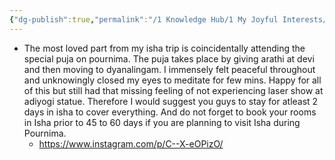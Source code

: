 ```yaml
---
{"dg-publish":true,"permalink":"/1 Knowledge Hub/1 My Joyful Interests/Travel/Isha Temple/","noteIcon":""}
---
```


- The most loved part from my isha trip is coincidentally attending the special puja on pournima. The puja takes place by giving arathi at devi and then moving to dyanalingam. I immensely felt peaceful throughout and unknowingly closed my eyes to meditate for few mins. Happy for all of this but still had that missing feeling of not experiencing laser show at adiyogi statue. Therefore I would suggest you guys to stay for atleast 2 days in isha to cover everything. And do not forget to book your rooms in Isha prior to 45 to 60 days if you are planning to visit Isha during Pournima.
	- https://www.instagram.com/p/C--X-eOPizO/